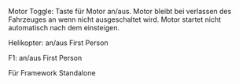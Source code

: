 Motor Toggle:
Taste für Motor an/aus. 
Motor bleibt bei verlassen des Fahrzeuges an wenn nicht ausgeschaltet wird.
Motor startet nicht automatisch nach dem einsteigen.

Helikopter:
an/aus First Person

F1:
an/aus First Person


Für Framework Standalone
